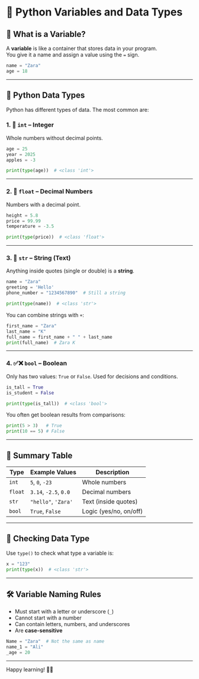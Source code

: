 # 🐍 Python Variables and Data Types

## 🧠 What is a Variable?

A **variable** is like a container that stores data in your program.  
You give it a name and assign a value using the `=` sign.

```python
name = "Zara"
age = 18
````

---

## 🧪 Python Data Types

Python has different types of data. The most common are:

### 1. 🔢 `int` – Integer

Whole numbers without decimal points.

```python
age = 25
year = 2025
apples = -3

print(type(age))  # <class 'int'>
```

---

### 2. 🔣 `float` – Decimal Numbers

Numbers with a decimal point.

```python
height = 5.8
price = 99.99
temperature = -3.5

print(type(price))  # <class 'float'>
```

---

### 3. 📝 `str` – String (Text)

Anything inside quotes (single or double) is a **string**.

```python
name = "Zara"
greeting = 'Hello'
phone_number = "1234567890"  # Still a string

print(type(name))  # <class 'str'>
```

You can combine strings with `+`:

```python
first_name = "Zara"
last_name = "K"
full_name = first_name + " " + last_name
print(full_name)  # Zara K
```

---

### 4. ✅❌ `bool` – Boolean

Only has two values: `True` or `False`. Used for decisions and conditions.

```python
is_tall = True
is_student = False

print(type(is_tall))  # <class 'bool'>
```

You often get boolean results from comparisons:

```python
print(5 > 3)   # True
print(10 == 5) # False
```

---

## 📌 Summary Table

| Type    | Example Values        | Description            |
| ------- | --------------------- | ---------------------- |
| `int`   | `5`, `0`, `-23`       | Whole numbers          |
| `float` | `3.14`, `-2.5`, `0.0` | Decimal numbers        |
| `str`   | `"hello"`, `'Zara'`   | Text (inside quotes)   |
| `bool`  | `True`, `False`       | Logic (yes/no, on/off) |

---

## 🧪 Checking Data Type

Use `type()` to check what type a variable is:

```python
x = "123"
print(type(x))  # <class 'str'>
```

---

## 🛠️ Variable Naming Rules

* Must start with a letter or underscore (`_`)
* Cannot start with a number
* Can contain letters, numbers, and underscores
* Are **case-sensitive**

```python
Name = "Zara"  # Not the same as name
name_1 = "Ali"
_age = 20
```

---

Happy learning! 🐍✨


